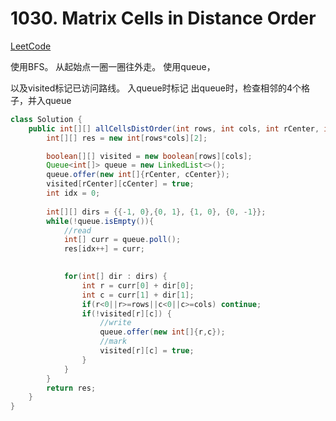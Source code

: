 # 1030. Matrix Cells in Distance Order
[LeetCode](https://leetcode.com/problems/matrix-cells-in-distance-order/description/)

使用BFS。
从起始点一圈一圈往外走。
使用queue，

以及visited标记已访问路线。
入queue时标记
出queue时，检查相邻的4个格子，并入queue
```java
class Solution {
    public int[][] allCellsDistOrder(int rows, int cols, int rCenter, int cCenter) {
        int[][] res = new int[rows*cols][2];

        boolean[][] visited = new boolean[rows][cols];
        Queue<int[]> queue = new LinkedList<>();
        queue.offer(new int[]{rCenter, cCenter});
        visited[rCenter][cCenter] = true;
        int idx = 0;
        
        int[][] dirs = {{-1, 0},{0, 1}, {1, 0}, {0, -1}};
        while(!queue.isEmpty()){
            //read
            int[] curr = queue.poll();
            res[idx++] = curr;

            
            for(int[] dir : dirs) {
                int r = curr[0] + dir[0];
                int c = curr[1] + dir[1];
                if(r<0||r>=rows||c<0||c>=cols) continue;
                if(!visited[r][c]) {
                    //write
                    queue.offer(new int[]{r,c});
                    //mark
                    visited[r][c] = true;
                }
            }
        }
        return res;
    }
}
```